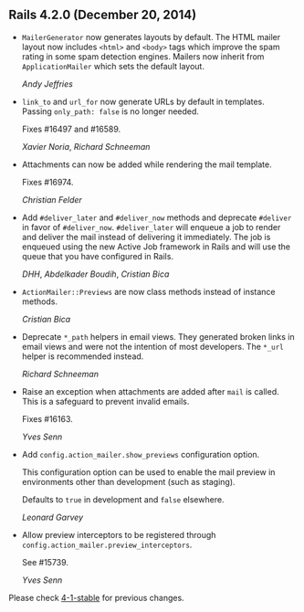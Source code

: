## Rails 4.2.0 (December 20, 2014) ##

*   `MailerGenerator` now generates layouts by default. The HTML mailer layout
    now includes `<html>` and `<body>` tags which improve the spam rating in
    some spam detection engines. Mailers now inherit from `ApplicationMailer`
    which sets the default layout.

    *Andy Jeffries*

*   `link_to` and `url_for` now generate URLs by default in templates.
    Passing `only_path: false` is no longer needed.

    Fixes #16497 and #16589.

    *Xavier Noria*, *Richard Schneeman*

*   Attachments can now be added while rendering the mail template.

    Fixes #16974.

    *Christian Felder*

*   Add `#deliver_later` and `#deliver_now` methods and deprecate `#deliver` in
    favor of `#deliver_now`. `#deliver_later` will enqueue a job to render and
    deliver the mail instead of delivering it immediately. The job is enqueued
    using the new Active Job framework in Rails and will use the queue that you
    have configured in Rails.

    *DHH*, *Abdelkader Boudih*, *Cristian Bica*

*   `ActionMailer::Previews` are now class methods instead of instance methods.

    *Cristian Bica*

*   Deprecate `*_path` helpers in email views. They generated broken links in
    email views and were not the intention of most developers. The `*_url`
    helper is recommended instead.

    *Richard Schneeman*

*   Raise an exception when attachments are added after `mail` is called.
    This is a safeguard to prevent invalid emails.

    Fixes #16163.

    *Yves Senn*

*   Add `config.action_mailer.show_previews` configuration option.

    This configuration option can be used to enable the mail preview in
    environments other than development (such as staging).

    Defaults to `true` in development and `false` elsewhere.

    *Leonard Garvey*

*   Allow preview interceptors to be registered through
    `config.action_mailer.preview_interceptors`.

    See #15739.

    *Yves Senn*

Please check [4-1-stable](https://github.com/rails/rails/blob/4-1-stable/actionmailer/CHANGELOG.md)
for previous changes.
